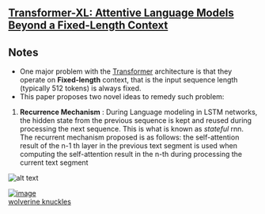 ## [Transformer-XL: Attentive Language Models Beyond a Fixed-Length Context](https://arxiv.org/pdf/1901.02860.pdf)


## Notes
* One major problem with the [Transformer](https://arxiv.org/abs/1706.03762) architecture is that they operate on **Fixed-length** context, that is the input sequence length (typically 512 tokens) is always fixed.
* This paper proposes two novel ideas to remedy such problem:

1. **Recurrence Mechanism** : 
  During Language modeling in LSTM networks, the hidden state from the previous sequence is kept and reused during processing the next sequence. This is what is known as *stateful* rnn. The recurrent mechanism proposed is as follows: the self-attention result of the n-1 th layer in the previous text segment is used when computing the self-attention result in the n-th during processing the current text segment
  
  ![alt text](https://pasteboard.co/IkT7PvHs.png)

<a href="https://imgbb.com/"><img src="https://i.ibb.co/xH2XbJL/image.png" alt="image" border="0"></a><br /><a target='_blank' href='https://movieplotholes.com/the-wolverine'>wolverine knuckles</a><br />
